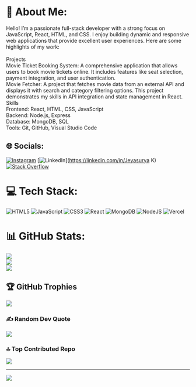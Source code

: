 # 💫 About Me:
Hello! I’m a passionate full-stack developer with a strong focus on JavaScript, React, HTML, and CSS. I enjoy building dynamic and responsive web applications that provide excellent user experiences. Here are some highlights of my work:<br><br>Projects<br>Movie Ticket Booking System: A comprehensive application that allows users to book movie tickets online. It includes features like seat selection, payment integration, and user authentication.<br>Movie Fetcher: A project that fetches movie data from an external API and displays it with search and category filtering options. This project demonstrates my skills in API integration and state management in React.<br>Skills<br>Frontend: React, HTML, CSS, JavaScript<br>Backend: Node.js, Express<br>Database: MongoDB, SQL<br>Tools: Git, GitHub, Visual Studio Code


## 🌐 Socials:
[![Instagram](https://img.shields.io/badge/Instagram-%23E4405F.svg?logo=Instagram&logoColor=white)](https://instagram.com/jeya_sury_official_) [![LinkedIn](https://img.shields.io/badge/LinkedIn-%230077B5.svg?logo=linkedin&logoColor=white)](https://linkedin.com/in/Jeyasurya K) [![Stack Overflow](https://img.shields.io/badge/-Stackoverflow-FE7A16?logo=stack-overflow&logoColor=white)](https://stackoverflow.com/users/JEYASURYA) 

# 💻 Tech Stack:
![HTML5](https://img.shields.io/badge/html5-%23E34F26.svg?style=for-the-badge&logo=html5&logoColor=white) ![JavaScript](https://img.shields.io/badge/javascript-%23323330.svg?style=for-the-badge&logo=javascript&logoColor=%23F7DF1E) ![CSS3](https://img.shields.io/badge/css3-%231572B6.svg?style=for-the-badge&logo=css3&logoColor=white) ![React](https://img.shields.io/badge/react-%2320232a.svg?style=for-the-badge&logo=react&logoColor=%2361DAFB) ![MongoDB](https://img.shields.io/badge/MongoDB-%234ea94b.svg?style=for-the-badge&logo=mongodb&logoColor=white) ![NodeJS](https://img.shields.io/badge/node.js-6DA55F?style=for-the-badge&logo=node.js&logoColor=white) ![Vercel](https://img.shields.io/badge/vercel-%23000000.svg?style=for-the-badge&logo=vercel&logoColor=white)
# 📊 GitHub Stats:
![](https://github-readme-stats.vercel.app/api?username=CodeCraftManJSURYA&theme=dark&hide_border=false&include_all_commits=false&count_private=false)<br/>
![](https://github-readme-streak-stats.herokuapp.com/?user=CodeCraftManJSURYA&theme=dark&hide_border=false)<br/>
![](https://github-readme-stats.vercel.app/api/top-langs/?username=CodeCraftManJSURYA&theme=dark&hide_border=false&include_all_commits=false&count_private=false&layout=compact)

## 🏆 GitHub Trophies
![](https://github-profile-trophy.vercel.app/?username=CodeCraftManJSURYA&theme=radical&no-frame=false&no-bg=false&margin-w=4)

### ✍️ Random Dev Quote
![](https://quotes-github-readme.vercel.app/api?type=horizontal&theme=radical)

### 🔝 Top Contributed Repo
![](https://github-contributor-stats.vercel.app/api?username=CodeCraftManJSURYA&limit=5&theme=dark&combine_all_yearly_contributions=true)

---
[![](https://visitcount.itsvg.in/api?id=CodeCraftManJSURYA&icon=0&color=0)](https://visitcount.itsvg.in)

<!-- Proudly created with GPRM ( https://gprm.itsvg.in ) -->
